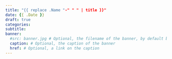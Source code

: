 ```yaml
---
title: "{{ replace .Name "-" " " | title }}"
date: {{ .Date }}
draft: true
categories:
subtitle:
banner:
  #src: banner.jpg # Optional, the filename of the banner, by default banner.jpg
  caption: # Optional, the caption of the banner
  href: # Optional, a link on the caption
---
```


